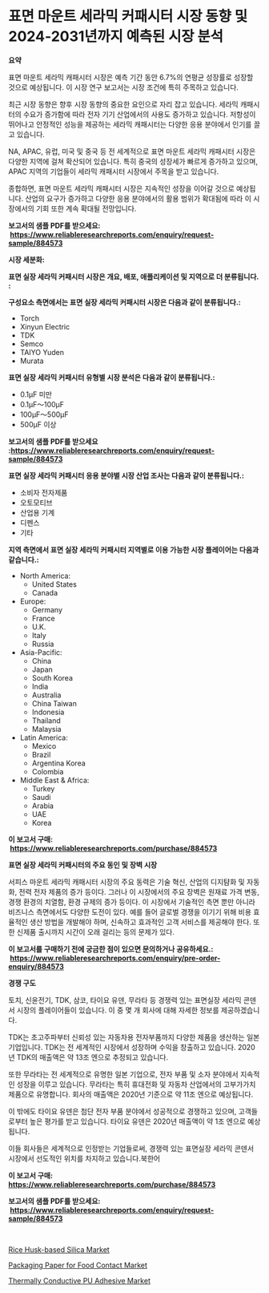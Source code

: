 <p><h1>표면 마운트 세라믹 커패시터 시장 동향 및 2024-2031년까지 예측된 시장 분석</h1></p><p><strong>요약</strong></p>
<p><p>표면 마운트 세라믹 캐패시터 시장은 예측 기간 동안 6.7%의 연평균 성장률로 성장할 것으로 예상됩니다. 이 시장 연구 보고서는 시장 조건에 특히 주목하고 있습니다.</p><p>최근 시장 동향은 향후 시장 동향의 중요한 요인으로 자리 잡고 있습니다. 세라믹 캐패시터의 수요가 증가함에 따라 전자 기기 산업에서의 사용도 증가하고 있습니다. 저항성이 뛰어나고 안정적인 성능을 제공하는 세라믹 캐패시터는 다양한 응용 분야에서 인기를 끌고 있습니다.</p><p>NA, APAC, 유럽, 미국 및 중국 등 전 세계적으로 표면 마운트 세라믹 캐패시터 시장은 다양한 지역에 걸쳐 확산되어 있습니다. 특히 중국의 성장세가 빠르게 증가하고 있으며, APAC 지역의 기업들이 세라믹 캐패시터 시장에서 주목을 받고 있습니다.</p><p>종합하면, 표면 마운트 세라믹 캐패시터 시장은 지속적인 성장을 이어갈 것으로 예상됩니다. 산업의 요구가 증가하고 다양한 응용 분야에서의 활용 범위가 확대됨에 따라 이 시장에서의 기회 또한 계속 확대될 전망입니다.</p></p>
<p><strong>보고서의 샘플 PDF를 받으세요: &nbsp;<a href="https://www.reliableresearchreports.com/enquiry/request-sample/884573">https://www.reliableresearchreports.com/enquiry/request-sample/884573</a></strong></p>
<p><strong>시장 세분화:</strong></p>
<p><strong> 표면 실장 세라믹 커패시터 시장은 개요, 배포, 애플리케이션 및 지역으로 더 분류됩니다. :</strong></p>
<p><strong>구성요소 측면에서는 표면 실장 세라믹 커패시터 시장은 다음과 같이 분류됩니다.:</strong></p>
<p><ul><li>Torch</li><li>Xinyun Electric</li><li>TDK</li><li>Semco</li><li>TAIYO Yuden</li><li>Murata</li></ul></p>
<p><strong> 표면 실장 세라믹 커패시터 유형별 시장 분석은 다음과 같이 분류됩니다.:</strong></p>
<p><ul><li>0.1μF 미만</li><li>0.1μF～100μF</li><li>100μF～500μF</li><li>500μF 이상</li></ul></p>
<p><strong>보고서의 샘플 PDF를 받으세요 :<a href="https://www.reliableresearchreports.com/enquiry/request-sample/884573">https://www.reliableresearchreports.com/enquiry/request-sample/884573</a></strong></p>
<p><strong> 표면 실장 세라믹 커패시터 응용 분야별 시장 산업 조사는 다음과 같이 분류됩니다.:</strong></p>
<p><ul><li>소비자 전자제품</li><li>오토모티브</li><li>산업용 기계</li><li>디펜스</li><li>기타</li></ul></p>
<p><strong>지역 측면에서 표면 실장 세라믹 커패시터 지역별로 이용 가능한 시장 플레이어는 다음과 같습니다.:</strong></p>
<p><ul>
    <li>
        North America:
        <ul>
            <li>United States</li>
            <li>Canada</li>
        </ul>
    </li>
    <li>
        Europe:
        <ul>
            <li>Germany</li>
            <li>France</li>
            <li>U.K.</li>
            <li>Italy</li>
            <li>Russia</li>
        </ul>
    </li>
    <li>
        Asia-Pacific:
        <ul>
            <li>China</li>
            <li>Japan</li>
            <li>South Korea</li>
            <li>India</li>
            <li>Australia</li>
            <li>China Taiwan</li>
            <li>Indonesia</li>
            <li>Thailand</li>
            <li>Malaysia</li>
        </ul>
    </li>
    <li>
        Latin America:
        <ul>
            <li>Mexico</li>
            <li>Brazil</li>
            <li>Argentina Korea</li>
            <li>Colombia</li>
        </ul>
    </li>
    <li>
        Middle East & Africa:
        <ul>
            <li>Turkey</li>
            <li>Saudi</li>
            <li>Arabia</li>
            <li>UAE</li>
            <li>Korea</li>
        </ul>
    </li>
    </ul></p>
<p><strong>이 보고서 구매: &nbsp;<a href="https://www.reliableresearchreports.com/purchase/884573">https://www.reliableresearchreports.com/purchase/884573</a></strong></p>
<p><strong>표면 실장 세라믹 커패시터의 주요 동인 및 장벽 시장</strong></p>
<p><p>서피스 마운트 세라믹 캐패시터 시장의 주요 동력은 기술 혁신, 산업의 디지턈화 및 자동화, 전력 전자 제품의 증가 등이다. 그러나 이 시장에서의 주요 장벽은 원재료 가격 변동, 경쟁 환경의 치열함, 환경 규제의 증가 등이다. 이 시장에서 기술적인 측면 뿐만 아니라 비즈니스 측면에서도 다양한 도전이 있다. 예를 들어 글로벌 경쟁을 이기기 위해 비용 효율적인 생산 방법을 개발해야 하며, 신속하고 효과적인 고객 서비스를 제공해야 한다. 또한 신제품 출시까지 시간이 오래 걸리는 등의 문제가 있다.</p></p>
<p><strong>이 보고서를 구매하기 전에 궁금한 점이 있으면 문의하거나 공유하세요.: &nbsp;<a href="https://www.reliableresearchreports.com/enquiry/pre-order-enquiry/884573">https://www.reliableresearchreports.com/enquiry/pre-order-enquiry/884573</a></strong></p>
<p><strong>경쟁 구도</strong></p>
<p><p>토치, 신윤전기, TDK, 삼코, 타이요 유덴, 무라타 등 경쟁력 있는 표면실장 세라믹 콘덴서 시장의 플레이어들이 있습니다. 이 중 몇 개 회사에 대해 자세한 정보를 제공하겠습니다.</p><p>TDK는 초고주파부터 신뢰성 있는 자동차용 전자부품까지 다양한 제품을 생산하는 일본 기업입니다. TDK는 전 세계적인 시장에서 성장하며 수익을 창출하고 있습니다. 2020년 TDK의 매출액은 약 13조 엔으로 추정되고 있습니다.</p><p>또한 무라타는 전 세계적으로 유명한 일본 기업으로, 전자 부품 및 소자 분야에서 지속적인 성장을 이루고 있습니다. 무라타는 특히 휴대전화 및 자동차 산업에서의 고부가가치 제품으로 유명합니다. 회사의 매출액은 2020년 기준으로 약 11조 엔으로 예상됩니다.</p><p>이 밖에도 타이요 유덴은 첨단 전자 부품 분야에서 성공적으로 경쟁하고 있으며, 고객들로부터 높은 평가를 받고 있습니다. 타이요 유덴은 2020년 매출액이 약 1조 엔으로 예상됩니다.</p><p>이들 회사들은 세계적으로 인정받는 기업들로써, 경쟁력 있는 표면실장 세라믹 콘덴서 시장에서 선도적인 위치를 차지하고 있습니다.북한어</p></p>
<p><strong>이 보고서 구매: &nbsp; <a href="https://www.reliableresearchreports.com/purchase/884573">https://www.reliableresearchreports.com/purchase/884573</a></strong></p>
<p><strong>보고서의 샘플 PDF를 받으세요: &nbsp;<a href="https://www.reliableresearchreports.com/enquiry/request-sample/884573">https://www.reliableresearchreports.com/enquiry/request-sample/884573</a></strong><strong></strong></p>
<p>&nbsp;</p>
<p><p><a href="https://github.com/seekum/Market-Research-Report-List-1/blob/main/rice-husk-based-silica-market.md">Rice Husk-based Silica Market</a></p><p><a href="https://github.com/timeliteaut/Market-Research-Report-List-1/blob/main/packaging-paper-for-food-contact-market.md">Packaging Paper for Food Contact Market</a></p><p><a href="https://github.com/bobicer/Market-Research-Report-List-2/blob/main/thermally-conductive-pu-adhesive-market.md">Thermally Conductive PU Adhesive Market</a></p></p>
